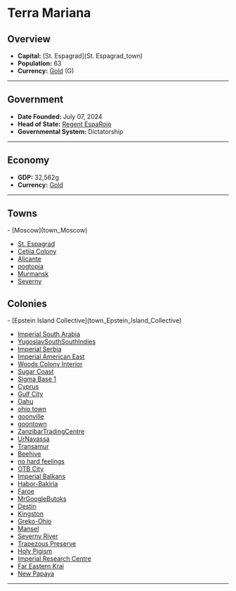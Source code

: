 <!--UNDEDITED FILE, remove this entire line if this file has been edited!-->
# <!--NAME-->Terra Mariana<!--NAME-->

## Overview

- **Capital:** <!--CAPITAL_LINK-->[St. Espagrad](St. Espagrad_town)<!--CAPITAL_LINK-->
- **Population:** <!--POPULATION-->63<!--POPULATION-->
- **Currency:** <!--CURRENCY_LINK-->[Gold](Gold_currency)<!--CURRENCY_LINK--> (<!--CURRENCY_ABV-->G<!--CURRENCY_ABV-->)

---

## Government

- **Date Founded:** <!--FOUNDED-->July 07, 2024<!--FOUNDED-->
- **Head of State:** <!--LEADER_TITLE_LINK-->[Regent EspaRojo](EspaRojo_user)<!--LEADER_TITLE_LINK-->
- **Governmental System:** <!--GOVERNMENT-->Dictatorship<!--GOVERNMENT-->

---

## Economy

- **GDP:** <!--GDP-->32,562g<!--GDP-->
- **Currency:** <!--CURRENCY_LINK-->[Gold](Gold_currency)<!--CURRENCY_LINK-->

---

## Towns

<!--TOWNS-->- [Moscow](town_Moscow)
- [St. Espagrad](town_St._Espagrad)
- [Cetiia Colony](town_Cetiia_Colony)
- [Alicante](town_Alicante)
- [pogtopia](town_pogtopia)
- [Murmansk](town_Murmansk)
- [Severny](town_Severny)<!--TOWNS-->

## Colonies

<!--COLONIES-->- [Epstein Island Collective](town_Epstein_Island_Collective)
- [Imperial South Arabia](town_Imperial_South_Arabia)
- [YugoslavSouthSouthIndies](town_YugoslavSouthSouthIndies)
- [Imperial Serbia](town_Imperial_Serbia)
- [Imperial American East](town_Imperial_American_East)
- [Woods Colony Interior](town_Woods_Colony_Interior)
- [Sugar Coast](town_Sugar_Coast)
- [Sigma Base 1](town_Sigma_Base_1)
- [Cyprus](town_Cyprus)
- [Gulf City](town_Gulf_City)
- [Oahu](town_Oahu)
- [ohio town](town_ohio_town)
- [goonville](town_goonville)
- [goontown](town_goontown)
- [ZanzibarTradingCentre](town_ZanzibarTradingCentre)
- [UrNavassa](town_UrNavassa)
- [Transamur](town_Transamur)
- [Beehive](town_Beehive)
- [no hard feelings](town_no_hard_feelings)
- [OTB City](town_OTB_City)
- [Imperial Balkans](town_Imperial_Balkans)
- [Habor-Bakiria](town_Habor-Bakiria)
- [Faroe](town_Faroe)
- [MrGoogleButoks](town_MrGoogleButoks)
- [Destin](town_Destin)
- [Kingston](town_Kingston)
- [Greko-Ohio](town_Greko-Ohio)
- [Mansel](town_Mansel)
- [Severny River](town_Severny_River)
- [Trapezous Preserve](town_Trapezous_Preserve)
- [Holy Pigism](town_Holy_Pigism)
- [Imperial Research Centre](town_Imperial_Research_Centre)
- [Far Eastern Krai](town_Far_Eastern_Krai)
- [New Papaya](town_New_Papaya)<!--COLONIES-->

---